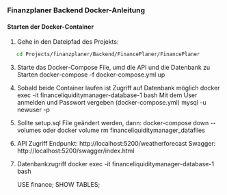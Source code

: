 ### Finanzplaner Backend Docker-Anleitung

#### Starten der Docker-Container

1. Gehe in den Dateipfad des Projekts:
```bash
   cd Projects/finanzplaner/Backend/FinancePlaner/FinancePlaner
```

3. Starte das Docker-Compose File, umd die API und die Datenbank zu Starten
    docker-compose -f docker-compose.yml up

4. Sobald beide Container laufen ist Zugriff auf Datenbank möglich
    docker exec -it financeliquiditymanager-database-1 bash
    Mit dem User anmelden und Passwort vergeben (docker-compose.yml)
    mysql -u newuser -p
5. Sollte setup.sql File geändert werden, dann:
    docker-compose down --volumes 
    oder
    docker volume rm financeliquiditymanager_datafiles

6. API Zugriff 
    Endpunkt: http://localhost:5200/weatherforecast
    Swagger: http://localhost:5200/swagger/index.html

7. Datenbankzugriff
    docker exec -it financeliquiditymanager-database-1 bash
    
    USE finance;
    SHOW TABLES;
